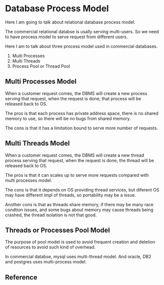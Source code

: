 # Database Process Model 

Here I am going to talk about relational database process model. 

The commercial relational databse is usally serving multi-users. So we need to have process model to serve request from different users. 

Here I am to talk about three process model used in commercial databases. 

1. Multi Processes  
2. Multi Threads
3. Process Pool or Thread Pool


## Multi Processes Model 

When a customer request comes, the DBMS will create a new process serving that request, when the request is done, that process will be released back to OS. 

The pros is that each process has private address space, there is no shared memory to use, so there will be no bugs from shared memory. 

The cons is that it has a limitation bound to serve more number of requests. 

## Multi Threads Model 

When a customer request comes, the DBMS will create a new thread process serving that request, when the request is done, the thread will be released back to OS.

The pros is that it can scales up to serve more requests compared with multi processes model. 

The cons is that it depends on OS providing thread services, but diferent OS may have different impl of threads, so portability may be a issue.

Another cons is that as threads share memory, if there may be many race condtion issues, and some bugs about memory may cause threads being crashed, the thread isolation is not that good. 

## Threads or Processes Pool Model 

The purpose of pool model is used to avoid frequent creation and deletion of resources to avoid such kind of overhead. 


In commercial databse, mysql uses multi-thread model. And oracle, DB2 and postgres uses multi-process model. 

## Reference 


